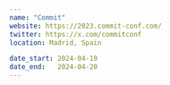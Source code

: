 ```yaml
---
name: "Commit"
website: https://2023.commit-conf.com/
twitter: https://x.com/commitconf
location: Madrid, Spain

date_start: 2024-04-19
date_end:   2024-04-20
---
```

